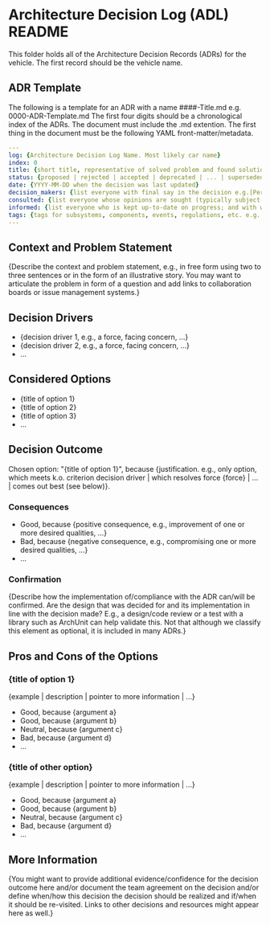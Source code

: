 # Architecture Decision Log (ADL) README

This folder holds all of the Architecture Decision Records (ADRs) for the vehicle.
The first record should be the vehicle name.

## ADR Template
The following is a template for an ADR with a name ####-Title.md e.g. 0000-ADR-Template.md
The first four digits should be a chronological index of the ADRs.
The document must include the .md extention.
The first thing in the document must be the following YAML front-matter/metadata.

```YAML
---
log: {Architecture Decision Log Name. Most likely car name}
index: 0
title: {short title, representative of solved problem and found solution}
status: {proposed | rejected | accepted | deprecated | ... | superseded by [ADR-0123](ADR-0123)}
date: {YYYY-MM-DD when the decision was last updated}
decision_makers: {list everyone with final say in the decision e.g.[Person1, Person2, ...]}
consulted: {list everyone whose opinions are sought (typically subject-matter experts); and with whom there is a two-way communication}
informed: {list everyone who is kept up-to-date on progress; and with whom there is a one-way communication}
tags: {tags for subsystems, components, events, regulations, etc. e.g. [vehicle_dynamics, Electrical, REG 8.1.A.1]}
---
```

## Context and Problem Statement

{Describe the context and problem statement, e.g., in free form using two to three sentences or in the form of an illustrative story. You may want to articulate the problem in form of a question and add links to collaboration boards or issue management systems.}

## Decision Drivers

* {decision driver 1, e.g., a force, facing concern, ...}
* {decision driver 2, e.g., a force, facing concern, ...}
* ... <!-- numbers of drivers can vary -->

## Considered Options

* {title of option 1}
* {title of option 2}
* {title of option 3}
* ... <!-- numbers of options can vary -->

## Decision Outcome

Chosen option: "{title of option 1}", because {justification. e.g., only option, which meets k.o. criterion decision driver | which resolves force {force} | ... | comes out best (see below)}.

### Consequences

* Good, because {positive consequence, e.g., improvement of one or more desired qualities, ...}
* Bad, because {negative consequence, e.g., compromising one or more desired qualities, ...}
* ... <!-- numbers of consequences can vary -->

<!-- This is an optional element. Feel free to remove. -->
### Confirmation

{Describe how the implementation of/compliance with the ADR can/will be confirmed. Are the design that was decided for and its implementation in line with the decision made? E.g., a design/code review or a test with a library such as ArchUnit can help validate this. Not that although we classify this element as optional, it is included in many ADRs.}

## Pros and Cons of the Options

### {title of option 1}

{example | description | pointer to more information | ...}

* Good, because {argument a}
* Good, because {argument b}
* Neutral, because {argument c}
* Bad, because {argument d}
* ... <!-- numbers of pros and cons can vary -->

### {title of other option}

{example | description | pointer to more information | ...}

* Good, because {argument a}
* Good, because {argument b}
* Neutral, because {argument c}
* Bad, because {argument d}
* ...

<!-- This is an optional element. Feel free to remove. -->
## More Information

{You might want to provide additional evidence/confidence for the decision outcome here and/or document the team agreement on the decision and/or define when/how this decision the decision should be realized and if/when it should be re-visited. Links to other decisions and resources might appear here as well.}
